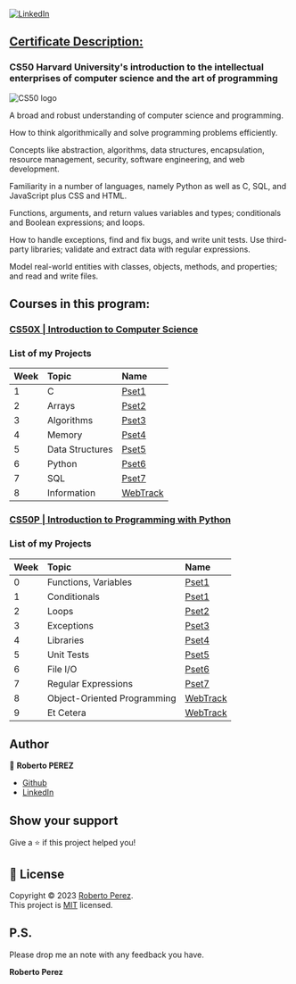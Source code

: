 <a href="https://www.linkedin.com/in/pejir/" target="_blank"><img src="https://img.shields.io/badge/LinkedIn-blue?style=flat&logo=linkedin&labelColor=blue" alt="LinkedIn" /></a>


## [**Certificate Description:**](https://www.harvardonline.harvard.edu/course/professional-certificate-computer-science-python-programming)
### **CS50 Harvard University's introduction to the intellectual enterprises of computer science and the art of programming**

<img src="https://media.licdn.com/dms/image/C4E0BAQGYjmmBCvqLmg/company-logo_200_200/0/1631309789389?e=1720051200&amp;v=beta&amp;t=bZH--2YGsjzmL1rsyx6O15g9k-41VyNXKV4HKGEYTaw" loading="lazy" alt="CS50 logo" id="ember490" class="evi-image lazy-image ember-view org-top-card-primary-content__logo
            ">



A broad and robust understanding of computer science and programming.

How to think algorithmically and solve programming problems efficiently.

Concepts like abstraction, algorithms, data structures, encapsulation, resource management, security, software engineering,     and web development.

Familiarity in a number of languages, namely Python as well as C, SQL, and JavaScript plus CSS and HTML.

Functions, arguments, and return values variables and types; conditionals and Boolean expressions; and loops.

How to handle exceptions, find and fix bugs, and write unit tests. Use third-party libraries; validate and extract data         with regular expressions.

Model real-world entities with classes, objects, methods, and properties; and read and write files.

## Courses in this program:

### [CS50X | Introduction to Computer Science](https://github.com/PeJiR/Harvard-s-Professional-Certificate-in-Computer-Science-for-Python-Programming/tree/main/CS50X%20%7C%20%20Introduction%20to%20Computer%20Science)

### List of my Projects

| Week | Topic            | Name                       |
| :--- | :--------------- | :------------------------- |
| 1    | C                | [Pset1](Pset1)             |
| 2    | Arrays           | [Pset2](Pset2)             |
| 3    | Algorithms       | [Pset3](Pset3)             |
| 4    | Memory           | [Pset4](Pset4)             |
| 5    | Data Structures  | [Pset5](Pset5)             |
| 6    | Python           | [Pset6](Pset6)             |
| 7    | SQL              | [Pset7](Pset7)             |
| 8    | Information      | [WebTrack](WebTrack)       |



### [CS50P | Introduction to Programming with Python](https://github.com/PeJiR/Harvard-s-Professional-Certificate-in-Computer-Science-for-Python-Programming/tree/main/CS50P%20%7C%20Introduction-to-Programming-with-Python)



### List of my Projects

| Week | Topic                        | Name                       |
| :--- | :---------------             | :------------------------- |
| 0    | Functions, Variables         | [Pset1](Pset1)             |
| 1    | Conditionals                          | [Pset1](Pset1)             |
| 2    | Loops                       | [Pset2](Pset2)             |
| 3    | Exceptions                   | [Pset3](Pset3)             |
| 4    | Libraries                      | [Pset4](Pset4)             |
| 5    | Unit Tests               | [Pset5](Pset5)             |
| 6    | File I/O                       | [Pset6](Pset6)             |
| 7    | Regular Expressions                          | [Pset7](Pset7)             |
| 8    | Object-Oriented Programming                   | [WebTrack](WebTrack)       |
| 9    | Et Cetera                 | [WebTrack](WebTrack)       |


## Author

👤 **Roberto PEREZ**

<!--- 
* [Website](https://pejir.github.io/robertoportfolio.io/ )
* [Twitter](https://twitter.com/pejir)--->
* [Github](https://github.com/pejir)
* [LinkedIn](https://linkedin.com/in/pejir)

<!---
## 🤝 Contributing

Contributions, issues and feature requests are welcome!<br />Feel free to check [issues page](pejir). You can also take a look at the [contributing guide](pejir).
---> 
 
## Show your support

Give a ⭐️ if this project helped you!

<!---
<a href="https://www.patreon.com/pejir">
  <img src="https://c5.patreon.com/external/logo/become_a_patron_button@2x.png" width="160">
</a>
--->

## 📝 License

Copyright © 2023 [Roberto Perez](https://github.com/PeJiR).<br />
This project is [MIT](https://opensource.org/license/mit/) licensed.


P.S.
------------

Please drop me an note with any feedback you have.

**Roberto Perez**
